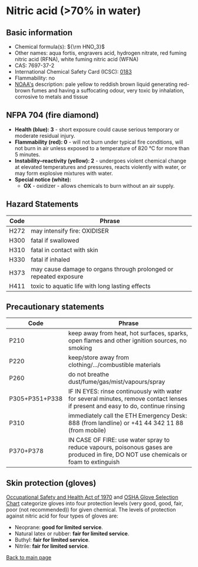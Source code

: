 # Nitric acid (>70% in water)

## Basic information

- Chemical formula(s): ${\rm HNO_3}$
- Other names: aqua fortis, engravers acid, hydrogen nitrate, red fuming nitric acid (RFNA), white fuming nitric acid (WFNA)
- CAS: 7697-37-2
- International Chemical Safety Card (ICSC): [0183](https://inchem.org/documents/icsc/icsc/eics0183.htm)
- Flammability: no
- [NOAA's](https://cameochemicals.noaa.gov/chemical/4044) description: pale yellow to reddish brown liquid generating red-brown fumes and having a suffocating odour, very toxic by inhalation, corrosive to metals and tissue

## NFPA 704 (fire diamond)

- **Health (blue): 3** - short exposure could cause serious temporary or moderate residual injury.
- **Flammability (red): 0** - will not burn under typical fire conditions, will not burn in air unless exposed to a temperature of 820 °C for more than 5 minutes.
- **Instability–reactivity (yellow): 2** - undergoes violent chemical change at elevated temperatures and pressures, reacts violently with water, or may form explosive mixtures with water. 
- **Special notice (white):**
	- **OX** - oxidizer - allows chemicals to burn without an air supply.

## Hazard Statements

| Code | Phrase                                                            |
| ---- | ----------------------------------------------------------------- |
| H272 | may intensify fire: OXIDISER                                      |
| H300 | fatal if swallowed                                                |
| H310 | fatal in contact with skin                                        |
| H330 | fatal if inhaled                                                  |
| H373 | may cause damage to organs through prolonged or repeated exposure |
| H411 | toxic to aquatic life with long lasting effects                   |

## Precautionary statements

| Code           | Phrase                                                                                                                               |
| -------------- | ------------------------------------------------------------------------------------------------------------------------------------ |
| P210           | keep away from heat, hot surfaces, sparks, open flames and other ignition sources, no smoking                                        |
| P220           | keep/store away from clothing/.../combustible materials                                                                              |
| P260           | do not breathe dust/fume/gas/mist/vapours/spray                                                                                      |
| P305+P351+P338 | IF IN EYES: rinse continuously with water for several minutes, remove contact lenses if present and easy to do, continue rinsing     |
| P310           | immediately call the ETH Emergency Desk: 888 (from landline) or +41 44 342 11 88 (from mobile)                                       |
| P370+P378      | IN CASE OF FIRE: use water spray to reduce vapours, poisonous gases are produced in fire, DO NOT use chemicals or foam to extinguish | 

## Skin protection (gloves)

[Occupational Safety and Health Act of 1970](https://www.osha.gov/sites/default/files/publications/osha3151.pdf) and [OSHA Glove Selection Chart](https://safety.fsu.edu/safety_manual/OSHA%20Glove%20Selection%20Chart.pdf) categorize gloves into four protection levels (very good, good, fair, poor (not recommended)) for given chemical. The levels of protection against nitric acid for four types of gloves are:

- Neoprane: **good for limited service**.
- Natural latex or rubber: **fair for limited service**.
- Buthyl: **fair for limited service**.
- Nitrile: **fair for limited service**.

[Back to main page](https://github.com/Global-Health-Engineering/wet-lab-chemicals)
